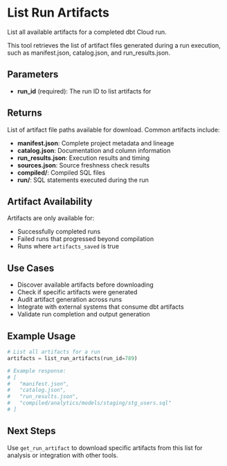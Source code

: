 # List Run Artifacts

List all available artifacts for a completed dbt Cloud run.

This tool retrieves the list of artifact files generated during a run execution, such as manifest.json, catalog.json, and run_results.json.

## Parameters

- **run_id** (required): The run ID to list artifacts for

## Returns

List of artifact file paths available for download. Common artifacts include:

- **manifest.json**: Complete project metadata and lineage
- **catalog.json**: Documentation and column information
- **run_results.json**: Execution results and timing
- **sources.json**: Source freshness check results
- **compiled/**: Compiled SQL files
- **run/**: SQL statements executed during the run

## Artifact Availability

Artifacts are only available for:
- Successfully completed runs
- Failed runs that progressed beyond compilation
- Runs where `artifacts_saved` is true

## Use Cases

- Discover available artifacts before downloading
- Check if specific artifacts were generated
- Audit artifact generation across runs
- Integrate with external systems that consume dbt artifacts
- Validate run completion and output generation

## Example Usage

```python
# List all artifacts for a run
artifacts = list_run_artifacts(run_id=789)

# Example response:
# [
#   "manifest.json",
#   "catalog.json", 
#   "run_results.json",
#   "compiled/analytics/models/staging/stg_users.sql"
# ]
```

## Next Steps

Use `get_run_artifact` to download specific artifacts from this list for analysis or integration with other tools.
